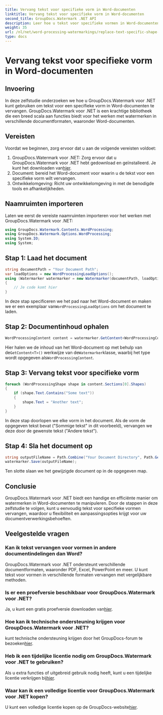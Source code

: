 ```yaml
---
title: Vervang tekst voor specifieke vorm in Word-documenten
linktitle: Vervang tekst voor specifieke vorm in Word-documenten
second_title: GroupDocs.Watermark .NET API
description: Leer hoe u tekst voor specifieke vormen in Word-documenten vervangt met GroupDocs.Watermark voor .NET. Volg onze stap-voor-stap handleiding.
weight: 35
url: /nl/net/word-processing-watermarkings/replace-text-specific-shape-word-docs/
type: docs
---
```

# Vervang tekst voor specifieke vorm in Word-documenten

## Invoering
In deze zelfstudie onderzoeken we hoe u GroupDocs.Watermark voor .NET kunt gebruiken om tekst voor een specifieke vorm in Word-documenten te vervangen. GroupDocs.Watermark voor .NET is een krachtige bibliotheek die een breed scala aan functies biedt voor het werken met watermerken in verschillende documentformaten, waaronder Word-documenten.
## Vereisten
Voordat we beginnen, zorg ervoor dat u aan de volgende vereisten voldoet:
1.  GroupDocs.Watermark voor .NET: Zorg ervoor dat u GroupDocs.Watermark voor .NET hebt gedownload en geïnstalleerd. Je kunt het downloaden van[hier](https://releases.groupdocs.com/Watermark/net/).
2. Document: bereid het Word-document voor waarin u de tekst voor een specifieke vorm wilt vervangen.
3. Ontwikkelomgeving: Richt uw ontwikkelomgeving in met de benodigde tools en afhankelijkheden.

## Naamruimten importeren
Laten we eerst de vereiste naamruimten importeren voor het werken met GroupDocs.Watermark voor .NET:
```csharp
using GroupDocs.Watermark.Contents.WordProcessing;
using GroupDocs.Watermark.Options.WordProcessing;
using System.IO;
using System;
```
## Stap 1: Laad het document
```csharp
string documentPath = "Your Document Path";
var loadOptions = new WordProcessingLoadOptions();
using (Watermarker watermarker = new Watermarker(documentPath, loadOptions))
{
    // Je code komt hier
}
```
 In deze stap specificeren we het pad naar het Word-document en maken we er een exemplaar van`WordProcessingLoadOptions` om het document te laden.
## Stap 2: Documentinhoud ophalen
```csharp
WordProcessingContent content = watermarker.GetContent<WordProcessingContent>();
```
 Hier halen we de inhoud van het Word-document op met behulp van de`GetContent<T>()` werkwijze van de`Watermarker`klasse, waarbij het type wordt opgegeven als`WordProcessingContent`.
## Stap 3: Vervang tekst voor specifieke vorm
```csharp
foreach (WordProcessingShape shape in content.Sections[0].Shapes)
{
    if (shape.Text.Contains("Some text"))
    {
        shape.Text = "Another text";
    }
}
```
In deze stap doorlopen we elke vorm in het document. Als de vorm de opgegeven tekst bevat ("Sommige tekst" in dit voorbeeld), vervangen we deze door de gewenste tekst ("Andere tekst").
## Stap 4: Sla het document op
```csharp
string outputFileName = Path.Combine("Your Document Directory", Path.GetFileName(documentPath));
watermarker.Save(outputFileName);
```
Ten slotte slaan we het gewijzigde document op in de opgegeven map.

## Conclusie
GroupDocs.Watermark voor .NET biedt een handige en efficiënte manier om watermerken in Word-documenten te manipuleren. Door de stappen in deze zelfstudie te volgen, kunt u eenvoudig tekst voor specifieke vormen vervangen, waardoor u flexibiliteit en aanpassingsopties krijgt voor uw documentverwerkingsbehoeften.
## Veelgestelde vragen
### Kan ik tekst vervangen voor vormen in andere documentindelingen dan Word?
GroupDocs.Watermark voor .NET ondersteunt verschillende documentformaten, waaronder PDF, Excel, PowerPoint en meer. U kunt tekst voor vormen in verschillende formaten vervangen met vergelijkbare methoden.
### Is er een proefversie beschikbaar voor GroupDocs.Watermark voor .NET?
 Ja, u kunt een gratis proefversie downloaden van[hier](https://releases.groupdocs.com/).
### Hoe kan ik technische ondersteuning krijgen voor GroupDocs.Watermark voor .NET?
 kunt technische ondersteuning krijgen door het GroupDocs-forum te bezoeken[hier](https://forum.groupdocs.com/c/watermark/19).
### Heb ik een tijdelijke licentie nodig om GroupDocs.Watermark voor .NET te gebruiken?
 Als u extra functies of uitgebreid gebruik nodig heeft, kunt u een tijdelijke licentie verkrijgen bij[hier](https://purchase.groupdocs.com/temporary-license/).
### Waar kan ik een volledige licentie voor GroupDocs.Watermark voor .NET kopen?
 U kunt een volledige licentie kopen op de GroupDocs-website[hier](https://purchase.groupdocs.com/buy).